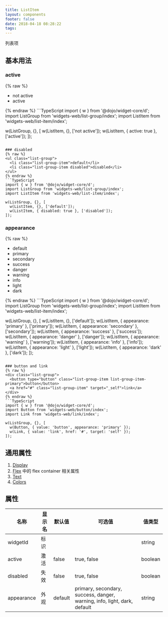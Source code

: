 ```yaml
---
title: ListItem
layout: components
footer: false
date: 2018-04-18 08:28:22
tags:
---
```


列表项

## 基本用法

### active
{% raw %}
<ul class="list-group">
  <li class="list-group-item">not active</li>
  <li class="list-group-item active">active</li>
</ul>
{% endraw %}
```TypeScript
import { w } from '@dojo/widget-core/d';
import ListGroup from 'widgets-web/list-group/index';
import ListItem from 'widgets-web/list-item/index';

w(ListGroup, {}, [
  w(ListItem, {}, ['not active']);
  w(ListItem, { active: true }, ['active']);
]);
```

### disabled
{% raw %}
<ul class="list-group">
  <li class="list-group-item">default</li>
  <li class="list-group-item disabled">disabled</li>
</ul>
{% endraw %}
```TypeScript
import { w } from '@dojo/widget-core/d';
import ListGroup from 'widgets-web/list-group/index';
import ListItem from 'widgets-web/list-item/index';

w(ListGroup, {}, [
  w(ListItem, {}, ['default']);
  w(ListItem, { disabled: true }, ['disabled']);
]);
```
### appearance
{% raw %}
<ul class="list-group">
  <li class="list-group-item">default</li>
  <li class="list-group-item list-group-item-primary">primary</li>
  <li class="list-group-item list-group-item-secondary">secondary</li>
  <li class="list-group-item list-group-item-success">success</li>
  <li class="list-group-item list-group-item-danger">danger</li>
  <li class="list-group-item list-group-item-warning">warning</li>
  <li class="list-group-item list-group-item-info">info</li>
  <li class="list-group-item list-group-item-light">light</li>
  <li class="list-group-item list-group-item-dark">dark</li>
</ul>
{% endraw %}
```TypeScript
import { w } from '@dojo/widget-core/d';
import ListGroup from 'widgets-web/list-group/index';
import ListItem from 'widgets-web/list-item/index';

w(ListGroup, {}, [
  w(ListItem, {}, ['default']);
  w(ListItem, { appearance: 'primary' }, ['primary']);
  w(ListItem, { appearance: 'secondary' }, ['secondary']);
  w(ListItem, { appearance: 'success' }, ['success']);
  w(ListItem, { appearance: 'danger' }, ['danger']);
  w(ListItem, { appearance: 'warning' }, ['warning']);
  w(ListItem, { appearance: 'info' }, ['info']);
  w(ListItem, { appearance: 'light' }, ['light']);
  w(ListItem, { appearance: 'dark' }, ['dark']);
]);
```

### button and link
{% raw %}
<div class="list-group">
  <button type="button" class="list-group-item list-group-item-primary">button</button>
  <a href="#" class="list-group-item" target="_self">link</a>
</div>
{% endraw %}
```TypeScript
import { w } from '@dojo/widget-core/d';
import Button from 'widgets-web/button/index';
import Link from 'widgets-web/link/index';

w(ListGroup, {}, [
  w(Button, { value: 'button', appearance: 'primary' });
  w(Link, { value: 'link', href: '#', target: 'self' });
]);
```

## 通用属性

1. [Display](../Utilities/Display.html)
1. [Flex](../Utilities/Flex.html) 中的 flex container 相关属性
1. [Text](../Utilities/Text.html)
1. [Colors](../Utilities/Colors.html)

## 属性

| 名称  | 显示名 | 默认值 | 可选值 |值类型 |
| ----- | ------ | ----- | ----- | --------- |
| widgetId | 标识 | | | string |
| active | 激活 | false | true, false | boolean |
| disabled | 失效 | false | true, false | boolean |
| appearance | 外观 | default | primary, secondary, success, danger, warning, info, light, dark, default | string |